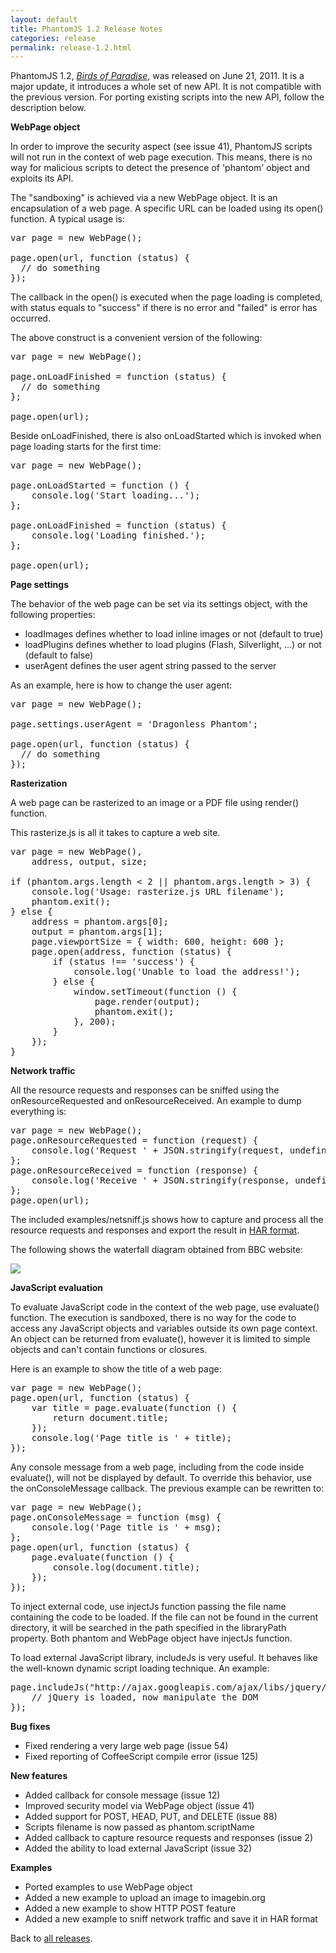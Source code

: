 ```yaml
---
layout: default
title: PhantomJS 1.2 Release Notes
categories: release
permalink: release-1.2.html
---
```


<p>PhantomJS 1.2, <em><a href="release-names.html">Birds of Paradise</a></em>, was released on June 21, 2011. It is a major update, it introduces a whole set of new API. It is not compatible with the previous version. For porting existing scripts into the new API, follow the description below.</p>

<p><strong>WebPage object</strong></p>

<p>In order to improve the security aspect (see issue 41), PhantomJS scripts will not run in the context of web page execution. This means, there is no way for malicious scripts to detect the presence of 'phantom' object and exploits its API.

<p>The "sandboxing" is achieved via a new WebPage object. It is an encapsulation of a web page. A specific URL can be loaded using its open() function. A typical usage is:</p>

<pre>
var page = new WebPage();

page.open(url, function (status) {
  // do something
});
</pre>

<p>The callback in the open() is executed when the page loading is completed, with status equals to "success" if there is no error and "failed" is error has occurred.</p>

<p>The above construct is a convenient version of the following:</p>

<pre>
var page = new WebPage();

page.onLoadFinished = function (status) {
  // do something
};

page.open(url);
</pre>

<p>Beside onLoadFinished, there is also onLoadStarted which is invoked when page loading starts for the first time:</p>

<pre>
var page = new WebPage();

page.onLoadStarted = function () {
    console.log('Start loading...');
};

page.onLoadFinished = function (status) {
    console.log('Loading finished.');
};

page.open(url);
</pre>

<p><strong>Page settings</strong></p>

<p>The behavior of the web page can be set via its settings object, with the following properties:</p>

<ul>
    <li>loadImages defines whether to load inline images or not (default to true)
    <li>loadPlugins defines whether to load plugins (Flash, Silverlight, ...) or not (default to false)
    <li>userAgent defines the user agent string passed to the server
</ul>

<p>As an example, here is how to change the user agent:</p>

<pre>
var page = new WebPage();

page.settings.userAgent = 'Dragonless Phantom';

page.open(url, function (status) {
  // do something
});
</pre>

<p><strong>Rasterization</strong></p>

<p>A web page can be rasterized to an image or a PDF file using render() function.</p>

<p>This rasterize.js is all it takes to capture a web site.</p>

<pre>
var page = new WebPage(),
    address, output, size;

if (phantom.args.length &lt; 2 || phantom.args.length &gt; 3) {
    console.log('Usage: rasterize.js URL filename');
    phantom.exit();
} else {
    address = phantom.args[0];
    output = phantom.args[1];
    page.viewportSize = { width: 600, height: 600 };
    page.open(address, function (status) {
        if (status !== 'success') {
            console.log('Unable to load the address!');
        } else {
            window.setTimeout(function () {
                page.render(output);
                phantom.exit();
            }, 200);
        }
    });
}
</pre>

<p><strong>Network traffic</strong></p>

<p>All the resource requests and responses can be sniffed using the onResourceRequested and onResourceReceived. An example to dump everything is:</p>

<pre>
var page = new WebPage();
page.onResourceRequested = function (request) {
    console.log('Request ' + JSON.stringify(request, undefined, 4));
};
page.onResourceReceived = function (response) {
    console.log('Receive ' + JSON.stringify(response, undefined, 4));
};
page.open(url);
</pre>

<p>The included examples/netsniff.js shows how to capture and process all the resource requests and responses and export the result in <a href="http://groups.google.com/group/http-archive-specification?hl=en">HAR format</a>.</p>

<p>The following shows the waterfall diagram obtained from BBC website:</p>

<p><img src="https://lh6.googleusercontent.com/-xoooH5EB6EE/TgnyJ3r9sRI/AAAAAAAAB98/wYJ_VoWED34/s640/bbc-har.png"/></p>

<p><strong>JavaScript evaluation</strong></p>

<p>To evaluate JavaScript code in the context of the web page, use evaluate() function. The execution is sandboxed, there is no way for the code to access any JavaScript objects and variables outside its own page context. An object can be returned from evaluate(), however it is limited to simple objects and can't contain functions or closures.</p>

<p>Here is an example to show the title of a web page:</p>

<pre>
var page = new WebPage();
page.open(url, function (status) {
    var title = page.evaluate(function () {
        return document.title;
    });
    console.log('Page title is ' + title);
});
</pre>

<p>Any console message from a web page, including from the code inside evaluate(), will not be displayed by default. To override this behavior, use the onConsoleMessage callback. The previous example can be rewritten to:</p>

<pre>
var page = new WebPage();
page.onConsoleMessage = function (msg) {
    console.log('Page title is ' + msg);
};
page.open(url, function (status) {
    page.evaluate(function () {
        console.log(document.title);
    });
});
</pre>

<p>To inject external code, use injectJs function passing the file name containing the code to be loaded. If the file can not be found in the current directory, it will be searched in the path specified in the libraryPath property. Both phantom and WebPage object have injectJs function.</p>

<p>To load external JavaScript library, includeJs is very useful. It behaves like the well-known dynamic script loading technique. An example:</p>

<pre>
page.includeJs("http://ajax.googleapis.com/ajax/libs/jquery/1.6.1/jquery.min.js", function() {
    // jQuery is loaded, now manipulate the DOM
});
</pre>

<p><strong>Bug fixes</strong></p>

<ul>
    <li>Fixed rendering a very large web page (issue 54)
    <li>Fixed reporting of CoffeeScript compile error (issue 125)
</ul>

<p><strong>New features</strong></p>

<ul>
    <li>Added callback for console message (issue 12)
    <li>Improved security model via WebPage object (issue 41)
    <li>Added support for POST, HEAD, PUT, and DELETE (issue 88)
    <li>Scripts filename is now passed as phantom.scriptName
    <li>Added callback to capture resource requests and responses (issue 2)
    <li>Added the ability to load external JavaScript (issue 32)
</ul>

<p><strong>Examples</strong></p>

<ul>
    <li>Ported examples to use WebPage object
    <li>Added a new example to upload an image to imagebin.org
    <li>Added a new example to show HTTP POST feature
    <li>Added a new example to sniff network traffic and save it in HAR format
</ul>


<p>Back to <a href="releases.html">all releases</a>.</p>
